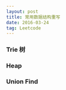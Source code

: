 ```yaml
---
layout: post
title: 常用数据结构重写
date: 2016-03-24
tag: Leetcode
---
```


### Trie 树


### Heap


### Union Find
